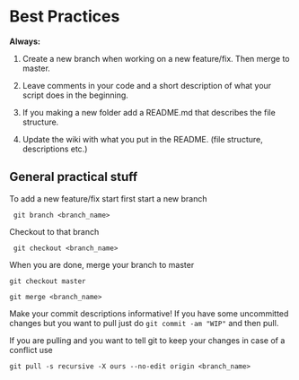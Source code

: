 # Best Practices

**Always:**

1. Create a new branch when working on a new feature/fix. Then merge to master.

2. Leave comments in your code and a short description of what your script does in the beginning.

3. If you making a new folder add a README.md that describes the file structure.

4. Update the wiki with what you put in the README. (file structure, descriptions etc.)

## General practical stuff
To add a new feature/fix start first start a new branch

``` git branch <branch_name>```

Checkout to that branch

``` git checkout <branch_name>```

When you are done, merge your branch to master

```git checkout master``` 

```git merge <branch_name>```

Make your commit descriptions informative! If you have some uncommitted changes but you want to pull just do
```git commit -am "WIP"``` and then pull.

If you are pulling and you want to tell git to keep your changes in case of a conflict use

```git pull -s recursive -X ours --no-edit origin <branch_name>```